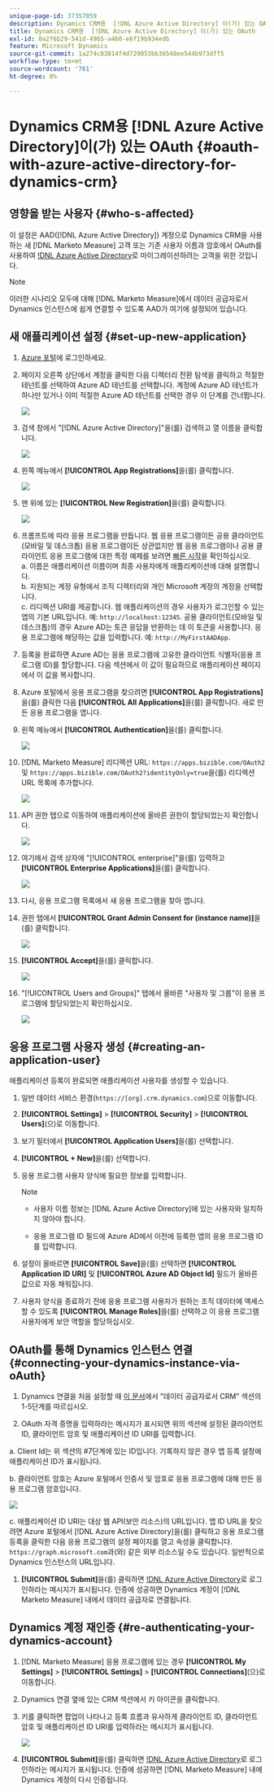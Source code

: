 ```yaml
---
unique-page-id: 37357059
description: Dynamics CRM용  [!DNL Azure Active Directory] 이(가) 있는 OAuth - [!DNL Marketo Measure]
title: Dynamics CRM용  [!DNL Azure Active Directory] 이(가) 있는 OAuth
exl-id: 0a2f6b29-541d-4965-a460-e6f19b934edb
feature: Microsoft Dynamics
source-git-commit: 1a274c83814f4d729053bb36548ee544b973dff5
workflow-type: tm+mt
source-wordcount: '761'
ht-degree: 0%

---
```


# Dynamics CRM용 [!DNL Azure Active Directory]이(가) 있는 OAuth {#oauth-with-azure-active-directory-for-dynamics-crm}

## 영향을 받는 사용자 {#who-s-affected}

이 설정은 AAD([!DNL Azure Active Directory]) 계정으로 Dynamics CRM을 사용하는 새 [!DNL Marketo Measure] 고객 또는 기존 사용자 이름과 암호에서 OAuth를 사용하여 [!DNL Azure Active Directory](으)로 마이그레이션하려는 고객을 위한 것입니다.

>[!NOTE]
>
>이러한 시나리오 모두에 대해 [!DNL Marketo Measure]에서 데이터 공급자로서 Dynamics 인스턴스에 쉽게 연결할 수 있도록 AAD가 여기에 설정되어 있습니다.

## 새 애플리케이션 설정 {#set-up-new-application}

1. [Azure 포털](https://portal.azure.com/#home)에 로그인하세요.

1. 페이지 오른쪽 상단에서 계정을 클릭한 다음 디렉터리 전환 탐색을 클릭하고 적절한 테넌트를 선택하여 Azure AD 테넌트를 선택합니다. 계정에 Azure AD 테넌트가 하나만 있거나 이미 적절한 Azure AD 테넌트를 선택한 경우 이 단계를 건너뜁니다.

   ![](assets/setup-2.png)

1. 검색 창에서 &quot;[!DNL Azure Active Directory]&quot;을(를) 검색하고 열 이름을 클릭합니다.

   ![](assets/setup-3.png)

1. 왼쪽 메뉴에서 **[!UICONTROL App Registrations]**&#x200B;을(를) 클릭합니다.

   ![](assets/setup-4.png)

1. 맨 위에 있는 **[!UICONTROL New Registration]**&#x200B;을(를) 클릭합니다.

   ![](assets/setup-5.png)

1. 프롬프트에 따라 응용 프로그램을 만듭니다. 웹 응용 프로그램이든 공용 클라이언트(모바일 및 데스크톱) 응용 프로그램이든 상관없지만 웹 응용 프로그램이나 공용 클라이언트 응용 프로그램에 대한 특정 예제를 보려면 [빠른 시작](https://learn.microsoft.com/en-us/azure/active-directory/develop/v2-overview)을 확인하십시오.\
   a. 이름은 애플리케이션 이름이며 최종 사용자에게 애플리케이션에 대해 설명합니다.\
   b. 지원되는 계정 유형에서 조직 디렉터리와 개인 Microsoft 계정의 계정을 선택합니다.\
   c. 리디렉션 URI를 제공합니다. 웹 애플리케이션의 경우 사용자가 로그인할 수 있는 앱의 기본 URL입니다. 예: `http://localhost:12345`. 공용 클라이언트(모바일 및 데스크톱)의 경우 Azure AD는 토큰 응답을 반환하는 데 이 토큰을 사용합니다. 응용 프로그램에 해당하는 값을 입력합니다. 예: `http://MyFirstAADApp`.

1. 등록을 완료하면 Azure AD는 응용 프로그램에 고유한 클라이언트 식별자(응용 프로그램 ID)를 할당합니다. 다음 섹션에서 이 값이 필요하므로 애플리케이션 페이지에서 이 값을 복사합니다.

1. Azure 포털에서 응용 프로그램을 찾으려면 **[!UICONTROL App Registrations]**&#x200B;을(를) 클릭한 다음 **[!UICONTROL All Applications]**&#x200B;을(를) 클릭합니다. 새로 만든 응용 프로그램을 엽니다.

1. 왼쪽 메뉴에서 **[!UICONTROL Authentication]**&#x200B;을(를) 클릭합니다.

   ![](assets/setup-9.png)

1. [!DNL Marketo Measure] 리디렉션 URL: `https://apps.bizible.com/OAuth2` 및 `https://apps.bizible.com/OAuth2?identityOnly=true`을(를) 리디렉션 URL 목록에 추가합니다.

   ![](assets/setup-10.png)

1. API 권한 탭으로 이동하여 애플리케이션에 올바른 권한이 할당되었는지 확인합니다.

   ![](assets/setup-10a.png)

1. 여기에서 검색 상자에 &quot;[!UICONTROL enterprise]&quot;을(를) 입력하고 **[!UICONTROL Enterprise Applications]**&#x200B;을(를) 클릭합니다.

   ![](assets/setup-11.png)

1. 다시, 응용 프로그램 목록에서 새 응용 프로그램을 찾아 엽니다.

1. 권한 탭에서 **[!UICONTROL Grant Admin Consent for (instance name)]**&#x200B;을(를) 클릭합니다.

   ![](assets/setup-13a.png)

1. **[!UICONTROL Accept]**&#x200B;을(를) 클릭합니다.

   ![](assets/setup-13b.png)

1. &quot;[!UICONTROL Users and Groups]&quot; 탭에서 올바른 &quot;사용자 및 그룹&quot;이 응용 프로그램에 할당되었는지 확인하십시오.

   ![](assets/setup-14.png)

## 응용 프로그램 사용자 생성 {#creating-an-application-user}

애플리케이션 등록이 완료되면 애플리케이션 사용자를 생성할 수 있습니다.

1. 일반 데이터 서비스 환경(`https://[org].crm.dynamics.com`)으로 이동합니다.

1. **[!UICONTROL Settings]** > **[!UICONTROL Security]** > **[!UICONTROL Users]**(으)로 이동합니다.

1. 보기 필터에서 **[!UICONTROL Application Users]**&#x200B;을(를) 선택합니다.

1. **[!UICONTROL + New]**&#x200B;을(를) 선택합니다.

1. 응용 프로그램 사용자 양식에 필요한 정보를 입력합니다.

   >[!NOTE]
   >
   >* 사용자 이름 정보는 [!DNL Azure Active Directory]에 있는 사용자와 일치하지 않아야 합니다.
   >
   >* 응용 프로그램 ID 필드에 Azure AD에서 이전에 등록한 앱의 응용 프로그램 ID를 입력합니다.

1. 설정이 올바르면 **[!UICONTROL Save]**&#x200B;을(를) 선택하면 **[!UICONTROL Application ID URI]** 및 **[!UICONTROL Azure AD Object Id]** 필드가 올바른 값으로 자동 채워집니다.

1. 사용자 양식을 종료하기 전에 응용 프로그램 사용자가 원하는 조직 데이터에 액세스할 수 있도록 **[!UICONTROL Manage Roles]**&#x200B;을(를) 선택하고 이 응용 프로그램 사용자에게 보안 역할을 할당하십시오.

## OAuth를 통해 Dynamics 인스턴스 연결 {#connecting-your-dynamics-instance-via-oAuth}

1. Dynamics 연결을 처음 설정할 때 [이 문서](/help/marketo-measure-and-dynamics/getting-started-with-marketo-measure-and-dynamics/microsoft-dynamics-crm-installation-guide.md)에서 &quot;데이터 공급자로서 CRM&quot; 섹션의 1-5단계를 따르십시오.

1. OAuth 자격 증명을 입력하라는 메시지가 표시되면 위의 섹션에 설정된 클라이언트 ID, 클라이언트 암호 및 애플리케이션 ID URI를 입력합니다.

a. Client Id는 위 섹션의 #7단계에 있는 ID입니다. 기록하지 않은 경우 앱 등록 설정에 애플리케이션 ID가 표시됩니다.

b. 클라이언트 암호는 Azure 포털에서 인증서 및 암호로 응용 프로그램에 대해 만든 응용 프로그램 암호입니다.

![](assets/creating-2e.png)

c. 애플리케이션 ID URI는 대상 웹 API(보안 리소스)의 URL입니다. 앱 ID URL을 찾으려면 Azure 포털에서 [!DNL Azure Active Directory]을(를) 클릭하고 응용 프로그램 등록을 클릭한 다음 응용 프로그램의 설정 페이지를 열고 속성을 클릭합니다. `https://graph.microsoft.com`과(와) 같은 외부 리소스일 수도 있습니다. 일반적으로 Dynamics 인스턴스의 URL입니다.

1. **[!UICONTROL Submit]**&#x200B;을(를) 클릭하면 [!DNL Azure Active Directory](으)로 로그인하라는 메시지가 표시됩니다. 인증에 성공하면 Dynamics 계정이 [!DNL Marketo Measure] 내에서 데이터 공급자로 연결됩니다.

## Dynamics 계정 재인증 {#re-authenticating-your-dynamics-account}

1. [!DNL Marketo Measure] 응용 프로그램에 있는 경우 **[!UICONTROL My Settings]** > **[!UICONTROL Settings]** > **[!UICONTROL Connections]**(으)로 이동합니다.

1. Dynamics 연결 옆에 있는 CRM 섹션에서 키 아이콘을 클릭합니다.

1. 키를 클릭하면 팝업이 나타나고 등록 흐름과 유사하게 클라이언트 ID, 클라이언트 암호 및 애플리케이션 ID URI를 입력하라는 메시지가 표시됩니다.

   ![](assets/re-authenticating-3.png)

1. **[!UICONTROL Submit]**&#x200B;을(를) 클릭하면 [!DNL Azure Active Directory](으)로 로그인하라는 메시지가 표시됩니다. 인증에 성공하면 [!DNL Marketo Measure] 내에 Dynamics 계정이 다시 인증됩니다.
